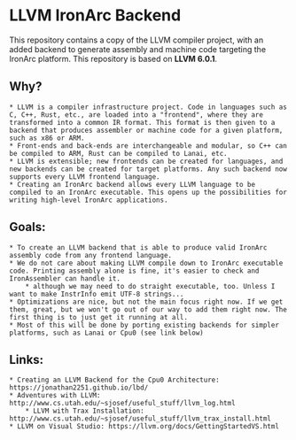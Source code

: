 # LLVM IronArc Backend

This repository contains a copy of the LLVM compiler project, with an added backend to generate assembly and machine code targeting the IronArc platform. This repository is based on **LLVM 6.0.1**.

## Why?
	* LLVM is a compiler infrastructure project. Code in languages such as C, C++, Rust, etc., are loaded into a "frontend", where they are transformed into a common IR format. This format is then given to a backend that produces assembler or machine code for a given platform, such as x86 or ARM.
	* Front-ends and back-ends are interchangeable and modular, so C++ can be compiled to ARM, Rust can be compiled to Lanai, etc.
	* LLVM is extensible; new frontends can be created for languages, and new backends can be created for target platforms. Any such backend now supports every LLVM frontend language.
	* Creating an IronArc backend allows every LLVM language to be compiled to an IronArc executable. This opens up the possibilities for writing high-level IronArc applications.
	
## Goals:
	* To create an LLVM backend that is able to produce valid IronArc assembly code from any frontend language.
	* We do not care about making LLVM compile down to IronArc executable code. Printing assembly alone is fine, it's easier to check and IronAssembler can handle it.
		* although we may need to do straight executable, too. Unless I want to make InstrInfo emit UTF-8 strings...
	* Optimizations are nice, but not the main focus right now. If we get them, great, but we won't go out of our way to add them right now. The first thing is to just get it running at all.
	* Most of this will be done by porting existing backends for simpler platforms, such as Lanai or Cpu0 (see link below)
	
## Links:
	* Creating an LLVM Backend for the Cpu0 Architecture: https://jonathan2251.github.io/lbd/
	* Adventures with LLVM: http://www.cs.utah.edu/~sjosef/useful_stuff/llvm_log.html
		* LLVM with Trax Installation: http://www.cs.utah.edu/~sjosef/useful_stuff/llvm_trax_install.html
	* LLVM on Visual Studio: https://llvm.org/docs/GettingStartedVS.html
	